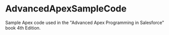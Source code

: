 # AdvancedApexSampleCode
Sample Apex code used in the "Advanced Apex Programming in Salesforce" book 4th Edition. 
